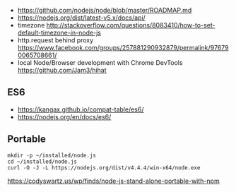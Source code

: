 - https://github.com/nodejs/node/blob/master/ROADMAP.md
- https://nodejs.org/dist/latest-v5.x/docs/api/
- timezone http://stackoverflow.com/questions/8083410/how-to-set-default-timezone-in-node-js
- http.request behind proxy https://www.facebook.com/groups/257881290932879/permalink/976790065708661/
- local Node/Browser development with Chrome DevTools https://github.com/Jam3/hihat

## ES6

- https://kangax.github.io/compat-table/es6/
- https://nodejs.org/en/docs/es6/

## Portable

```
mkdir -p ~/installed/node.js
cd ~/installed/node.js
curl -O -J -L https://nodejs.org/dist/v4.4.4/win-x64/node.exe

```

https://codyswartz.us/wp/finds/node-js-stand-alone-portable-with-npm
